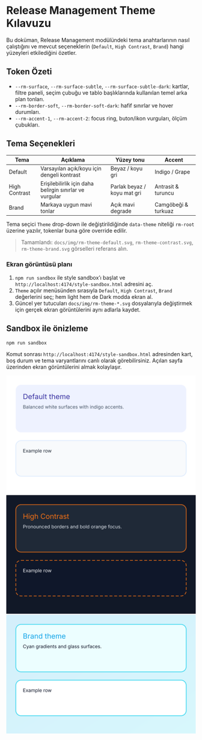# Release Management Theme Kılavuzu

Bu doküman, Release Management modülündeki tema anahtarlarının nasıl çalıştığını ve mevcut seçeneklerin (`Default`, `High Contrast`, `Brand`) hangi yüzeyleri etkilediğini özetler.

## Token Özeti

- `--rm-surface`, `--rm-surface-subtle`, `--rm-surface-subtle-dark`: kartlar, filtre paneli, seçim çubuğu ve tablo başlıklarında kullanılan temel arka plan tonları.
- `--rm-border-soft`, `--rm-border-soft-dark`: hafif sınırlar ve hover durumları.
- `--rm-accent-1`, `--rm-accent-2`: focus ring, buton/ikon vurguları, ölçüm çubukları.

## Tema Seçenekleri

| Tema | Açıklama | Yüzey tonu | Accent |
|------|----------|------------|--------|
| Default | Varsayılan açık/koyu için dengeli kontrast | Beyaz / koyu gri | Indigo / Grape |
| High Contrast | Erişilebilirlik için daha belirgin sınırlar ve vurgular | Parlak beyaz / koyu mat gri | Antrasit & turuncu |
| Brand | Markaya uygun mavi tonlar | Açık mavi degrade | Camgöbeği & turkuaz |

Tema seçici `Theme` drop-down ile değiştirildiğinde `data-theme` niteliği `rm-root` üzerine yazılır, tokenlar buna göre override edilir.

> Tamamlandı: `docs/img/rm-theme-default.svg`, `rm-theme-contrast.svg`, `rm-theme-brand.svg` görselleri referans alın.

### Ekran görüntüsü planı
1. `npm run sandbox` ile style sandbox’ı başlat ve `http://localhost:4174/style-sandbox.html` adresini aç.
2. `Theme` açılır menüsünden sırasıyla `Default`, `High Contrast`, `Brand` değerlerini seç; hem light hem de Dark modda ekran al.
3. Güncel yer tutucuları `docs/img/rm-theme-*.svg` dosyalarıyla değiştirmek için gerçek ekran görüntülerini aynı adlarla kaydet.

## Sandbox ile önizleme

```
npm run sandbox
```

Komut sonrası `http://localhost:4174/style-sandbox.html` adresinden kart, boş durum ve tema varyantlarını canlı olarak görebilirsiniz. Açılan sayfa üzerinden ekran görüntülerini almak kolaylaşır.

![Default theme](img/rm-theme-default.svg)
![High contrast theme](img/rm-theme-contrast.svg)
![Brand theme](img/rm-theme-brand.svg)
